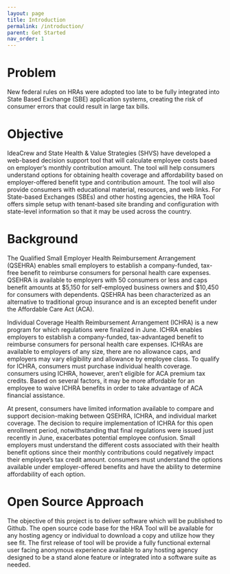 ```yaml
---
layout: page
title: Introduction
permalink: /introduction/
parent: Get Started
nav_order: 1
---
```


# **Problem**

New federal rules on HRAs were adopted too late to be fully integrated into State Based Exchange (SBE) application systems, creating the risk of consumer errors that could result in large tax bills. 

# **Objective**

IdeaCrew and State Health & Value Strategies (SHVS) have developed a web-based decision support tool that will calculate employee costs based on employer’s monthly contribution amount. The tool will help consumers understand options for obtaining health coverage and affordability based on employer-offered benefit type and contribution amount.  The tool will also provide consumers with educational material, resources, and web links. 
For State-based Exchanges (SBEs) and other hosting agencies, the HRA Tool offers simple setup with tenant-based site branding and configuration with state-level information so that it may be used across the country. 

# **Background**

The Qualified Small Employer Health Reimbursement Arrangement (QSEHRA) enables small employers to establish a company-funded, tax-free benefit to reimburse consumers for personal health care expenses.  QSEHRA is available to employers with 50 consumers or less and caps benefit amounts at $5,150 for self-employed business owners and $10,450 for consumers with dependents.  QSEHRA has been characterized as an alternative to traditional group insurance and is an excepted benefit under the Affordable Care Act (ACA).

Individual Coverage Health Reimbursement Arrangement (ICHRA) is a new program for which regulations were finalized in June. ICHRA enables employers to establish a company-funded, tax-advantaged benefit to reimburse consumers for personal health care expenses.  ICHRAs are available to employers of any size, there are no allowance caps, and employers may vary eligibility and allowance by employee class.  To qualify for ICHRA, consumers must purchase individual health coverage.  consumers using ICHRA, however, aren’t eligible for ACA premium tax credits.  Based on several factors, it may be more affordable for an employee to waive ICHRA benefits in order to take advantage of ACA financial assistance.

At present, consumers have limited information available to compare and support decision-making between QSEHRA, ICHRA, and individual market coverage. The decision to require implementation of ICHRA for this open enrollment period, notwithstanding that final regulations were issued just recently in June, exacerbates potential employee confusion. Small employers must understand the different costs associated with their health benefit options since their monthly contributions could negatively impact their employee’s tax credit amount.  consumers must understand the options available under employer-offered benefits and have the ability to determine affordability of each option. 

# **Open Source Approach**

The objective of this project is to deliver software which will be published to Github. The open source code base for the HRA  Tool will be available for any hosting agency or individual to download a copy and utilize how they see fit. The first release of tool will be provide a fully functional external user facing anonymous experience available to any hosting agency designed to be a stand alone feature or integrated into a software suite as needed.  
